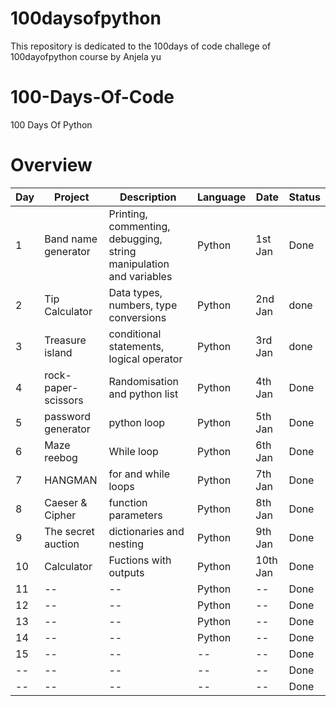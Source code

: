 # 100daysofpython
This repository is dedicated to the 100days of code challege of 100dayofpython course by Anjela yu


# 100-Days-Of-Code
100 Days Of Python

# Overview

|Day| Project |Description| Language|Date |Status|
|--|--|--|--|--|--|
| 1 | Band name generator| Printing, commenting, debugging, string manipulation and variables | Python|1st Jan | Done
|2|Tip Calculator|Data types, numbers, type conversions|Python|2nd Jan|done|
|3|Treasure island|conditional statements, logical operator|Python|3rd Jan|done|
|4|rock-paper-scissors|Randomisation and python list|Python|4th Jan|Done|
|5|password generator|python loop|Python|5th Jan|Done|
|6|Maze reebog|While loop|Python|6th Jan|Done|
|7|HANGMAN|for and while loops|Python|7th Jan|Done|
|8|Caeser & Cipher|function parameters|Python|8th Jan|Done|
|9|The secret auction|dictionaries and nesting|Python|9th Jan|Done|
|10|Calculator|Fuctions with outputs|Python|10th Jan|Done|
|11|--|--|Python|--|Done|
|12|--|--|Python|--|Done|
|13|--|--|Python|--|Done|
|14|--|--|Python|--|Done|
|15|--|--|--|--|Done|
|--|--|--|--|--|Done|
|--|--|--|--|--|Done|
